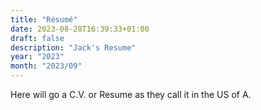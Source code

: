 ```yaml
---
title: "Résumé"
date: 2023-08-28T16:39:33+01:00
draft: false
description: "Jack's Resume"
year: "2023"
month: "2023/09"
---
```


Here will go a C.V. or Resume as they call it in the US of A.
